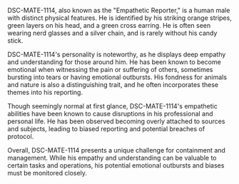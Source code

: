 DSC-MATE-1114, also known as the "Empathetic Reporter," is a human male with distinct physical features. He is identified by his striking orange stripes, green layers on his head, and a green cross earring. He is often seen wearing nerd glasses and a silver chain, and is rarely without his candy stick. 

DSC-MATE-1114's personality is noteworthy, as he displays deep empathy and understanding for those around him. He has been known to become emotional when witnessing the pain or suffering of others, sometimes bursting into tears or having emotional outbursts. His fondness for animals and nature is also a distinguishing trait, and he often incorporates these themes into his reporting. 

Though seemingly normal at first glance, DSC-MATE-1114's empathetic abilities have been known to cause disruptions in his professional and personal life. He has been observed becoming overly attached to sources and subjects, leading to biased reporting and potential breaches of protocol. 

Overall, DSC-MATE-1114 presents a unique challenge for containment and management. While his empathy and understanding can be valuable to certain tasks and operations, his potential emotional outbursts and biases must be monitored closely.